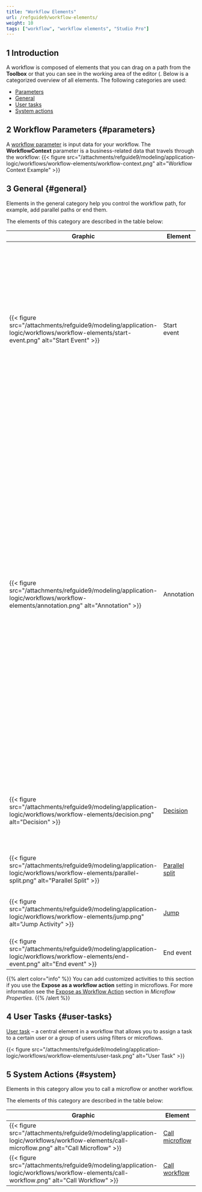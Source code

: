 ```yaml
---
title: "Workflow Elements"
url: /refguide9/workflow-elements/
weight: 10
tags: ["workflow", "workflow elements", "Studio Pro"]
---
```


## 1 Introduction

A workflow is composed of elements that you can drag on a path from the **Toolbox** or that you can see in the working area of the editor (. Below is a categorized overview of all elements. The following categories are used:

* [Parameters](#parameters)
* [General](#general)
* [User tasks](#user-tasks)
* [System actions](#system)

## 2 Workflow Parameters {#parameters}

A [workflow parameter](/refguide9/workflow-parameters/) is input data for your workflow. The **WorkflowContext** parameter is a business-related data that travels through the workflow:
{{< figure src="/attachments/refguide9/modeling/application-logic/workflows/workflow-elements/workflow-context.png" alt="Workflow Context Example" >}}

## 3 General {#general}

Elements in the general category help you control the workflow path, for example, add parallel paths or end them. 

The elements of this category are described in the table below:

| Graphic                                                     | Element                           | Description                                                  |
| ----------------------------------------------------------- | --------------------------------- | ------------------------------------------------------------ |
| {{< figure src="/attachments/refguide9/modeling/application-logic/workflows/workflow-elements/start-event.png" alt="Start Event" >}} | Start event                    | The starting point of a workflow. Workflows are triggered either by the [Call workflow](/refguide9/on-click-event/#call-workflow) on-click event on pages or by the [Workflow call](/refguide9/workflow-call/) action in microflows. <br />Click the start event to open [workflow properties](/refguide9/workflow-properties/). |
| {{< figure src="/attachments/refguide9/modeling/application-logic/workflows/workflow-elements/annotation.png" alt="Annotation" >}} | Annotation | An annotation is an element that can be used to put comments to a flow. For example, you can add a comment for your team that one of the user tasks needs to be changed later. <br />You can add annotations to the workflow or to individual activities. To add the annotation to the workflow, drag and drop the annotation in the editor's working area. To add the annotation to the activity, drag and drop it inside the activity. |
| {{< figure src="/attachments/refguide9/modeling/application-logic/workflows/workflow-elements/decision.png" alt="Decision" >}} | [Decision](/refguide9/decision-in-workflows/) | Makes a choice based on a condition and follows one and only one of the outgoing paths. |
| {{< figure src="/attachments/refguide9/modeling/application-logic/workflows/workflow-elements/parallel-split.png" alt="Parallel Split" >}} | [Parallel split](/refguide9/parallel-split/)  | Adds two parallel paths to your workflow.                    |
| {{< figure src="/attachments/refguide9/modeling/application-logic/workflows/workflow-elements/jump.png" alt="Jump Activity" >}} | [Jump](/refguide9/jump-activity/)             | Allows you to jump to other activities in the workflow.      |
| {{< figure src="/attachments/refguide9/modeling/application-logic/workflows/workflow-elements/end-event.png" alt="End event" >}} | End event                      | Ends the path of the workflow                                |

{{% alert color="info" %}}
You can add customized activities to this section if you use the **Expose as a workflow action** setting in microflows. For more information see the [Expose as Workflow Action](/refguide9/microflow/#expose-as-workflow-action) section in *Microflow Properties*.
{{% /alert %}}

## 4 User Tasks {#user-tasks}

[User task](/refguide9/user-task/) – a central element in a workflow that allows you to assign a task to a certain user or a group of users using filters or microflows. 

{{< figure src="/attachments/refguide9/modeling/application-logic/workflows/workflow-elements/user-task.png" alt="User Task" >}}

## 5 System Actions {#system}

Elements in this category allow you to call a microflow or another workflow.

The elements of this category are described in the table below:

| Graphic                                                     | Element                           | Description                                                  |
| ----------------------------------------------------------- | --------------------------------- | ------------------------------------------------------------ |
| {{< figure src="/attachments/refguide9/modeling/application-logic/workflows/workflow-elements/call-microflow.png" alt="Call Microflow" >}} | [Call microflow](/refguide9/call-microflow/) | Calls a selected microflow. |
| {{< figure src="/attachments/refguide9/modeling/application-logic/workflows/workflow-elements/call-workflow.png" alt="Call Workflow" >}} | [Call workflow](/refguide9/call-workflow/) | Calls a selected workflow. |

